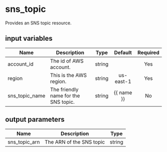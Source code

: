 # sns_topic

Provides an SNS topic resource.

## input variables

| Name | Description | Type | Default | Required |
|------|-------------|:----:|:-----:|:-----:|
|account_id|The id of AWS account.|string||Yes|
|region|This is the AWS region.|string|us-east-1|Yes|
|sns_topic_name|The friendly name for the SNS topic.|string|{{ name }}|No|

## output parameters

| Name | Description | Type |
|------|-------------|:----:|
|sns_topic_arn|The ARN of the SNS topic|string|